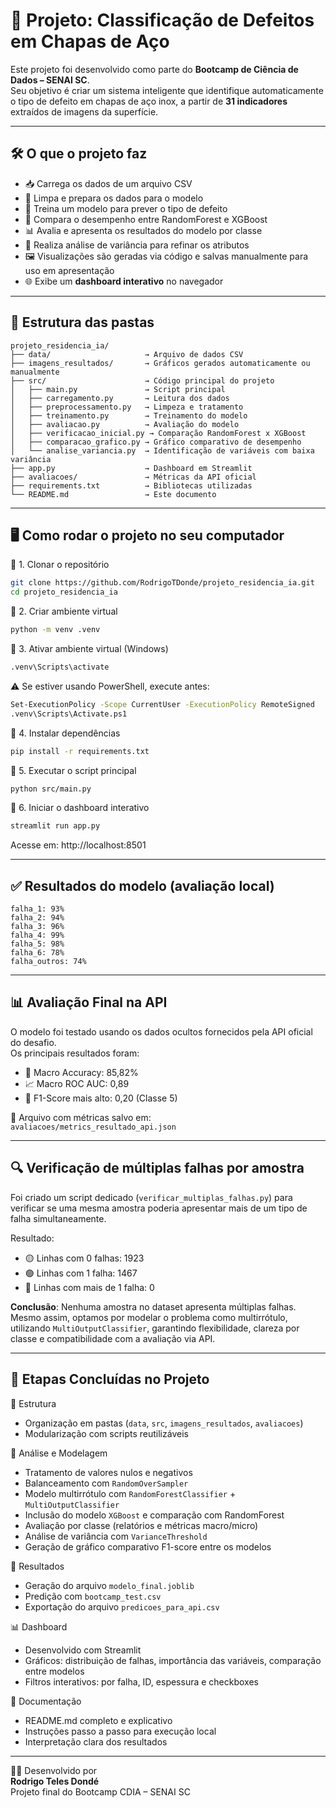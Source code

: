 
# 🚀 Projeto: Classificação de Defeitos em Chapas de Aço

Este projeto foi desenvolvido como parte do **Bootcamp de Ciência de Dados – SENAI SC**.  
Seu objetivo é criar um sistema inteligente que identifique automaticamente o tipo de defeito em chapas de aço inox, a partir de **31 indicadores** extraídos de imagens da superfície.

---

## 🛠️ O que o projeto faz

- 📥 Carrega os dados de um arquivo CSV  
- 🧼 Limpa e prepara os dados para o modelo  
- 🧠 Treina um modelo para prever o tipo de defeito  
- 🔁 Compara o desempenho entre RandomForest e XGBoost  
- 📊 Avalia e apresenta os resultados do modelo por classe  
- 🧪 Realiza análise de variância para refinar os atributos  
- 🖼️ Visualizações são geradas via código e salvas manualmente para uso em apresentação  
- 🌐 Exibe um **dashboard interativo** no navegador  

---

## 📁 Estrutura das pastas

```text
projeto_residencia_ia/
├── data/                     → Arquivo de dados CSV
├── imagens_resultados/       → Gráficos gerados automaticamente ou manualmente
├── src/                      → Código principal do projeto
│   ├── main.py               → Script principal
│   ├── carregamento.py       → Leitura dos dados
│   ├── preprocessamento.py   → Limpeza e tratamento
│   ├── treinamento.py        → Treinamento do modelo
│   ├── avaliacao.py          → Avaliação do modelo
│   ├── verificacao_inicial.py → Comparação RandomForest x XGBoost
│   ├── comparacao_grafico.py → Gráfico comparativo de desempenho
│   └── analise_variancia.py  → Identificação de variáveis com baixa variância
├── app.py                    → Dashboard em Streamlit
├── avaliacoes/               → Métricas da API oficial
├── requirements.txt          → Bibliotecas utilizadas
└── README.md                 → Este documento
```

---

## 🖥️ Como rodar o projeto no seu computador

🔹 1. Clonar o repositório
```bash
git clone https://github.com/RodrigoTDonde/projeto_residencia_ia.git
cd projeto_residencia_ia
```

🔹 2. Criar ambiente virtual
```bash
python -m venv .venv
```

🔹 3. Ativar ambiente virtual (Windows)
```bash
.venv\Scripts\activate
```
⚠️ Se estiver usando PowerShell, execute antes:
```bash
Set-ExecutionPolicy -Scope CurrentUser -ExecutionPolicy RemoteSigned
.venv\Scripts\Activate.ps1
```

🔹 4. Instalar dependências
```bash
pip install -r requirements.txt
```

🔹 5. Executar o script principal
```bash
python src/main.py
```

🔹 6. Iniciar o dashboard interativo
```bash
streamlit run app.py
```
Acesse em: http://localhost:8501

---

## ✅ Resultados do modelo (avaliação local)

```text
falha_1: 93%
falha_2: 94%
falha_3: 96%
falha_4: 99%
falha_5: 98%
falha_6: 78%
falha_outros: 74%
```

---

## 📊 Avaliação Final na API

O modelo foi testado usando os dados ocultos fornecidos pela API oficial do desafio.  
Os principais resultados foram:

- 🎯 Macro Accuracy: 85,82%  
- 📈 Macro ROC AUC: 0,89  
- 🥇 F1-Score mais alto: 0,20 (Classe 5)

📁 Arquivo com métricas salvo em:  
`avaliacoes/metrics_resultado_api.json`

---

## 🔍 Verificação de múltiplas falhas por amostra

Foi criado um script dedicado (`verificar_multiplas_falhas.py`) para verificar se uma mesma amostra poderia apresentar mais de um tipo de falha simultaneamente.

Resultado:

- 🟡 Linhas com 0 falhas: 1923  
- 🟢 Linhas com 1 falha: 1467  
- 🔴 Linhas com mais de 1 falha: 0  

**Conclusão**: Nenhuma amostra no dataset apresenta múltiplas falhas.  
Mesmo assim, optamos por modelar o problema como multirrótulo, utilizando `MultiOutputClassifier`, garantindo flexibilidade, clareza por classe e compatibilidade com a avaliação via API.

---

## 📌 Etapas Concluídas no Projeto

📂 Estrutura  
- Organização em pastas (`data`, `src`, `imagens_resultados`, `avaliacoes`)  
- Modularização com scripts reutilizáveis  

🧪 Análise e Modelagem  
- Tratamento de valores nulos e negativos  
- Balanceamento com `RandomOverSampler`  
- Modelo multirrótulo com `RandomForestClassifier` + `MultiOutputClassifier`  
- Inclusão do modelo `XGBoost` e comparação com RandomForest  
- Avaliação por classe (relatórios e métricas macro/micro)  
- Análise de variância com `VarianceThreshold`  
- Geração de gráfico comparativo F1-score entre os modelos  

📄 Resultados  
- Geração do arquivo `modelo_final.joblib`  
- Predição com `bootcamp_test.csv`  
- Exportação do arquivo `predicoes_para_api.csv`  

📊 Dashboard  
- Desenvolvido com Streamlit  
- Gráficos: distribuição de falhas, importância das variáveis, comparação entre modelos  
- Filtros interativos: por falha, ID, espessura e checkboxes  

📄 Documentação  
- README.md completo e explicativo  
- Instruções passo a passo para execução local  
- Interpretação clara dos resultados

---

🙋‍♂️ Desenvolvido por  
**Rodrigo Teles Dondé**  
Projeto final do Bootcamp CDIA – SENAI SC
